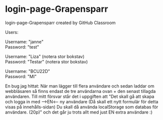 # login-page-Grapensparr
login-page-Grapensparr created by GitHub Classroom

Users:

Username: "janne" <br>
Password: "test"


Username: "Liza" (notera stor bokstav) <br>
Password: "Testar" (notera stor bokstav)


Username: "BCU22D" <br>
Password: "MI"

En bug jag hittat: När man lägger till flera användare och sedan laddar om webbläsaren så finns endast de tre användarna ovan + den senast tillagda användaren. Till mitt försvar står det i uppgiften att "Det skall gå att skapa och logga in med -->EN<-- ny användare (Då skall ett nytt formulär för detta visas på innehålls-sidan) Du skall då använda localStorage som databas för användare. (20p)" och det går ju trots allt med just EN extra användare :)
